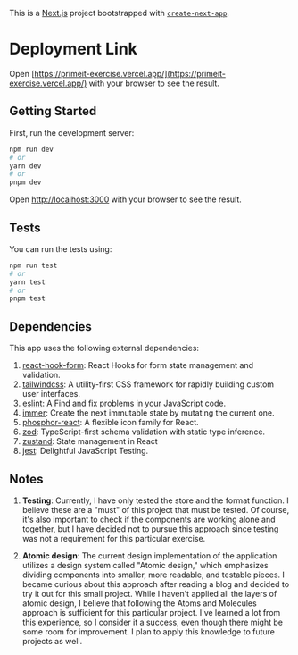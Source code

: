This is a [Next.js](https://nextjs.org/) project bootstrapped with [`create-next-app`](https://github.com/vercel/next.js/tree/canary/packages/create-next-app).

# Deployment Link

Open [https://primeit-exercise.vercel.app/](https://primeit-exercise.vercel.app/) with your browser to see the result.

## Getting Started

First, run the development server:

```bash
npm run dev
# or
yarn dev
# or
pnpm dev
```

Open [http://localhost:3000](http://localhost:3000) with your browser to see the result.

## Tests

You can run the tests using:

```bash
npm run test
# or
yarn test
# or
pnpm test
```

## Dependencies

This app uses the following external dependencies:

1. [react-hook-form](https://github.com/react-hook-form/react-hook-form): React Hooks for form state management and validation.
2. [tailwindcss](https://github.com/tailwindlabs/tailwindcss): A utility-first CSS framework for rapidly building custom user interfaces.
3. [eslint](https://github.com/eslint/eslint): A Find and fix problems in your JavaScript code.
4. [immer](https://github.com/immerjs/immer): Create the next immutable state by mutating the current one.
5. [phosphor-react](https://github.com/phosphor-icons/react): A flexible icon family for React.
6. [zod](https://github.com/colinhacks/zod): TypeScript-first schema validation with static type inference.
7. [zustand](https://github.com/pmndrs/zustand): State management in React
8. [jest](https://github.com/jestjs/jest): Delightful JavaScript Testing.

## Notes

1. **Testing**: Currently, I have only tested the store and the format function. I believe these are a "must" of this project that must be tested. Of course, it's also important to check if the components are working alone and together, but I have decided not to pursue this approach since testing was not a requirement for this particular exercise.

2. **Atomic design**: The current design implementation of the application utilizes a design system called "Atomic design," which emphasizes dividing components into smaller, more readable, and testable pieces. I became curious about this approach after reading a blog and decided to try it out for this small project. While I haven't applied all the layers of atomic design, I believe that following the Atoms and Molecules approach is sufficient for this particular project. I've learned a lot from this experience, so I consider it a success, even though there might be some room for improvement. I plan to apply this knowledge to future projects as well.
